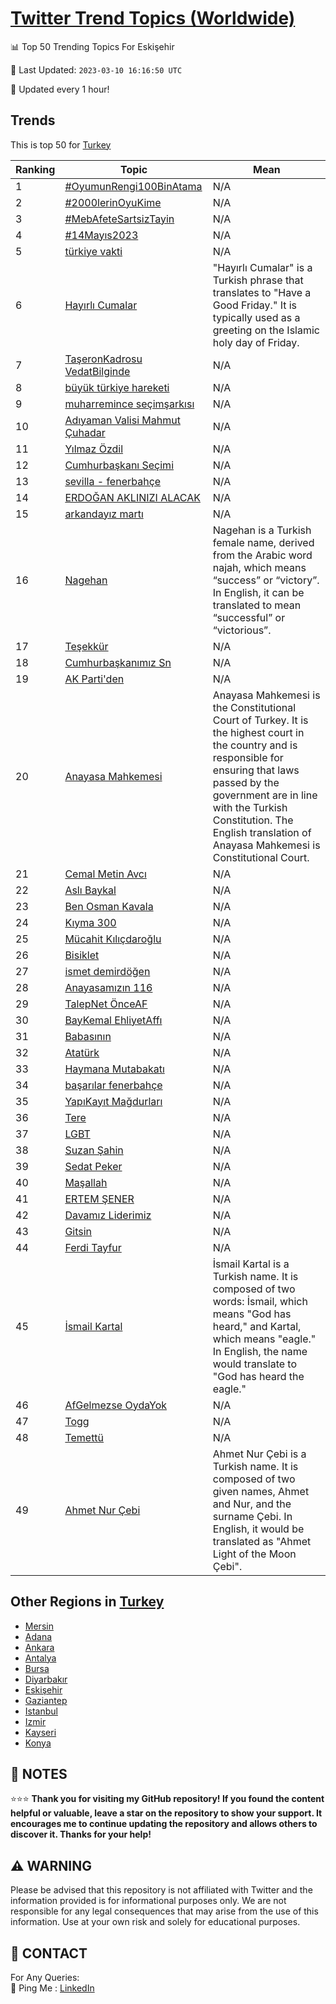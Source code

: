 [Twitter Trend Topics (Worldwide)](https://github.com/ErcinDedeoglu/Twitter-Trend-Topics)
==========


📊 Top 50 Trending Topics For Eskişehir

📆 Last Updated: `2023-03-10 16:16:50 UTC`

🔧 Updated every 1 hour!


## Trends

This is top 50 for [Turkey](</Turkey>)

| Ranking | Topic | Mean |
| ------- | ------------ | ------------ |
| 1 | [#OyumunRengi100BinAtama](http://twitter.com/search?q=%23OyumunRengi100BinAtama) | N/A |
| 2 | [#2000lerinOyuKime](http://twitter.com/search?q=%232000lerinOyuKime) | N/A |
| 3 | [#MebAfeteSartsizTayin](http://twitter.com/search?q=%23MebAfeteSartsizTayin) | N/A |
| 4 | [#14Mayıs2023](http://twitter.com/search?q=%2314May%c4%b1s2023) | N/A |
| 5 | [türkiye vakti](http://twitter.com/search?q=t%c3%bcrkiye+vakti) | N/A |
| 6 | [Hayırlı Cumalar](http://twitter.com/search?q=Hay%c4%b1rl%c4%b1+Cumalar) | "Hayırlı Cumalar" is a Turkish phrase that translates to "Have a Good Friday." It is typically used as a greeting on the Islamic holy day of Friday. |
| 7 | [TaşeronKadrosu VedatBilginde](http://twitter.com/search?q=Ta%c5%9feronKadrosu+VedatBilginde) | N/A |
| 8 | [büyük türkiye hareketi](http://twitter.com/search?q=b%c3%bcy%c3%bck+t%c3%bcrkiye+hareketi) | N/A |
| 9 | [muharremi̇nce seçimşarkısı](http://twitter.com/search?q=muharremi%cc%87nce+se%c3%a7im%c5%9fark%c4%b1s%c4%b1) | N/A |
| 10 | [Adıyaman Valisi Mahmut Çuhadar](http://twitter.com/search?q=Ad%c4%b1yaman+Valisi+Mahmut+%c3%87uhadar) | N/A |
| 11 | [Yılmaz Özdil](http://twitter.com/search?q=Y%c4%b1lmaz+%c3%96zdil) | N/A |
| 12 | [Cumhurbaşkanı Seçimi](http://twitter.com/search?q=Cumhurba%c5%9fkan%c4%b1+Se%c3%a7imi) | N/A |
| 13 | [sevilla - fenerbahçe](http://twitter.com/search?q=sevilla+-+fenerbah%c3%a7e) | N/A |
| 14 | [ERDOĞAN AKLINIZI ALACAK](http://twitter.com/search?q=ERDO%c4%9eAN+AKLINIZI+ALACAK) | N/A |
| 15 | [arkandayız martı](http://twitter.com/search?q=arkanday%c4%b1z+mart%c4%b1) | N/A |
| 16 | [Nagehan](http://twitter.com/search?q=Nagehan) | Nagehan is a Turkish female name, derived from the Arabic word najah, which means “success” or “victory”. In English, it can be translated to mean “successful” or “victorious”. |
| 17 | [Teşekkür](http://twitter.com/search?q=Te%c5%9fekk%c3%bcr) | N/A |
| 18 | [Cumhurbaşkanımız Sn](http://twitter.com/search?q=Cumhurba%c5%9fkan%c4%b1m%c4%b1z+Sn) | N/A |
| 19 | [AK Parti'den](http://twitter.com/search?q=AK+Parti%27den) | N/A |
| 20 | [Anayasa Mahkemesi](http://twitter.com/search?q=Anayasa+Mahkemesi) | Anayasa Mahkemesi is the Constitutional Court of Turkey. It is the highest court in the country and is responsible for ensuring that laws passed by the government are in line with the Turkish Constitution. The English translation of Anayasa Mahkemesi is Constitutional Court. |
| 21 | [Cemal Metin Avcı](http://twitter.com/search?q=Cemal+Metin+Avc%c4%b1) | N/A |
| 22 | [Aslı Baykal](http://twitter.com/search?q=Asl%c4%b1+Baykal) | N/A |
| 23 | [Ben Osman Kavala](http://twitter.com/search?q=Ben+Osman+Kavala) | N/A |
| 24 | [Kıyma 300](http://twitter.com/search?q=K%c4%b1yma+300) | N/A |
| 25 | [Mücahit Kılıçdaroğlu](http://twitter.com/search?q=M%c3%bccahit+K%c4%b1l%c4%b1%c3%a7daro%c4%9flu) | N/A |
| 26 | [Bisiklet](http://twitter.com/search?q=Bisiklet) | N/A |
| 27 | [i̇smet demirdöğen](http://twitter.com/search?q=i%cc%87smet+demird%c3%b6%c4%9fen) | N/A |
| 28 | [Anayasamızın 116](http://twitter.com/search?q=Anayasam%c4%b1z%c4%b1n+116) | N/A |
| 29 | [TalepNet ÖnceAF](http://twitter.com/search?q=TalepNet+%c3%96nceAF) | N/A |
| 30 | [BayKemal EhliyetAffı](http://twitter.com/search?q=BayKemal+EhliyetAff%c4%b1) | N/A |
| 31 | [Babasının](http://twitter.com/search?q=Babas%c4%b1n%c4%b1n) | N/A |
| 32 | [Atatürk](http://twitter.com/search?q=Atat%c3%bcrk) | N/A |
| 33 | [Haymana Mutabakatı](http://twitter.com/search?q=Haymana+Mutabakat%c4%b1) | N/A |
| 34 | [başarılar fenerbahçe](http://twitter.com/search?q=ba%c5%9far%c4%b1lar+fenerbah%c3%a7e) | N/A |
| 35 | [YapıKayıt Mağdurları](http://twitter.com/search?q=Yap%c4%b1Kay%c4%b1t+Ma%c4%9fdurlar%c4%b1) | N/A |
| 36 | [Tere](http://twitter.com/search?q=Tere) | N/A |
| 37 | [LGBT](http://twitter.com/search?q=LGBT) | N/A |
| 38 | [Suzan Şahin](http://twitter.com/search?q=Suzan+%c5%9eahin) | N/A |
| 39 | [Sedat Peker](http://twitter.com/search?q=Sedat+Peker) | N/A |
| 40 | [Maşallah](http://twitter.com/search?q=Ma%c5%9fallah) | N/A |
| 41 | [ERTEM ŞENER](http://twitter.com/search?q=ERTEM+%c5%9eENER) | N/A |
| 42 | [Davamız Liderimiz](http://twitter.com/search?q=Davam%c4%b1z+Liderimiz) | N/A |
| 43 | [Gitsin](http://twitter.com/search?q=Gitsin) | N/A |
| 44 | [Ferdi Tayfur](http://twitter.com/search?q=Ferdi+Tayfur) | N/A |
| 45 | [İsmail Kartal](http://twitter.com/search?q=%c4%b0smail+Kartal) | İsmail Kartal is a Turkish name. It is composed of two words: İsmail, which means "God has heard," and Kartal, which means "eagle." In English, the name would translate to "God has heard the eagle." |
| 46 | [AfGelmezse OydaYok](http://twitter.com/search?q=AfGelmezse+OydaYok) | N/A |
| 47 | [Togg](http://twitter.com/search?q=Togg) | N/A |
| 48 | [Temettü](http://twitter.com/search?q=Temett%c3%bc) | N/A |
| 49 | [Ahmet Nur Çebi](http://twitter.com/search?q=Ahmet+Nur+%c3%87ebi) | Ahmet Nur Çebi is a Turkish name. It is composed of two given names, Ahmet and Nur, and the surname Çebi. In English, it would be translated as "Ahmet Light of the Moon Çebi". |



## Other Regions in [Turkey](</Turkey>)

* [Mersin](</Turkey/Mersin.md>)
* [Adana](</Turkey/Adana.md>)
* [Ankara](</Turkey/Ankara.md>)
* [Antalya](</Turkey/Antalya.md>)
* [Bursa](</Turkey/Bursa.md>)
* [Diyarbakır](</Turkey/Diyarbakır.md>)
* [Eskişehir](</Turkey/Eskişehir.md>)
* [Gaziantep](</Turkey/Gaziantep.md>)
* [Istanbul](</Turkey/Istanbul.md>)
* [Izmir](</Turkey/Izmir.md>)
* [Kayseri](</Turkey/Kayseri.md>)
* [Konya](</Turkey/Konya.md>)



## 📝 NOTES

⭐⭐⭐ **Thank you for visiting my GitHub repository! If you found the content helpful or valuable, leave a star on the repository to show your support. It encourages me to continue updating the repository and allows others to discover it. Thanks for your help!**


## ⚠️ WARNING

Please be advised that this repository is not affiliated with Twitter and the information provided is for informational purposes only. We are not responsible for any legal consequences that may arise from the use of this information. Use at your own risk and solely for educational purposes.


## 📨 CONTACT

 For Any Queries:  
            🏓 Ping Me : [LinkedIn](https://www.linkedin.com/in/ercindedeoglu/)
